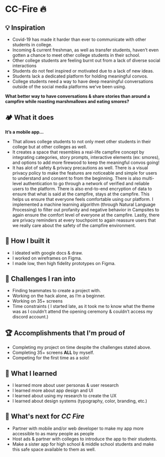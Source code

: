 # CC-Fire 🔥

## 💡 Inspiration

* Covid-19 has made it harder than ever to communicate with other students in college.
* Incoming & current freshman, as well as transfer students, haven’t even gotten a chance to meet other college students in their school.
* Other college students  are feeling burnt out from a lack of diverse social interactions
* Students do not feel inspired or motivated due to a lack of new ideas.
* Students lack a dedicated platform for holding meaningful convos.
* College students need a way to have deep meaningful conversations outside of the social media platforms we’ve been using.

**What better way to have conversations & share stories than around a campfire while roasting marshmallows and eating smores?**

## 🏕️  What it does

**It’s a mobile app…**

* That allows college students to not only meet other students in their college but at other colleges as well.
* It creates a space that resembles a real-life campfire concept by integrating categories, story prompts, interactive elements (ex: smores), and options to add more firewood to keep the meaningful convos going!
* It has alot of safety & privacy precautions as well. There is a visual privacy policy to make the features are noticeable and simple for users to understand and consent to from the beginning. There is also multi-level authentication to go through a network of verified and reliable users to the platform. There is also end-to-end encryption of data to ensure that what is said at the campfire, stays at the campfire. This helps us ensure that everyone feels comfortable using our platform. I implemented a machine learning algorithm (through Natural Language Processing) to filter out profanity and negative behavior in Campsites to again ensure the comfort level of everyone at the campfire. Lastly, there are privacy reminders at every touchpoint to again reassure users that we really care about the safety of the campfire environment.

## 🔨 How I built it

* I ideated with google docs & draw.
* I worked on wireframes on Figma.
* I made low, then high fidelity prototypes on Figma.

## 😤 Challenges I ran into

* Finding teammates to create a project with.
* Working on the hack alone, as I’m a beginner.
* Working on 35+ screens
* Time constraints ( I started late, as it took me to know what the theme was as I couldn’t attend the opening ceremony & couldn’t access my discord account.)

## 🏆 Accomplishments that I'm proud of

* Completing my project on time despite the challenges stated above.
* Completing 35+ screens **ALL** by myself.
* Competing for the first time as a solo!

## 📖 What I learned

* I learned more about user personas & user research
* I learned more about app design and UI
* I learned about using my research to create the UX
* I learned about design systems (typography, color, branding, etc.)

## 🚀 What's next for _CC Fire_

* Partner with mobile and/or web developer to make my app more accessible to as many people as people
* Host ads & partner with colleges to introduce the app to their students.
* Make a sister app for high school & middle school students and make this safe space available to them as well.

